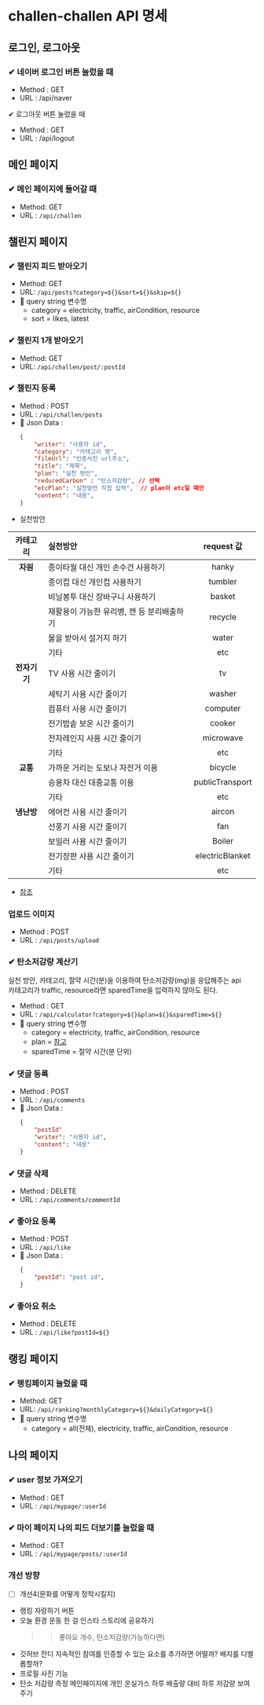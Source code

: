 # challen-challen API 명세

## 로그인, 로그아웃

### ✔ 네이버 로그인 버튼 눌렀을 때
-  Method : GET
-  URL : /api/naver

✔ 로그아웃 버튼 눌렀을 때
-  Method : GET
-  URL : /api/logout

## 메인 페이지
### ✔ 메인 페이지에 들어갈 때 
- Method: GET
- URL : `/api/challen`

## 챌린지 페이지
### ✔ 챌린지 피드 받아오기
- Method: GET
- URL: `/api/posts?category=${}&sort=${}&skip=${}`
- 📌 query string 변수명<br>
  - category = electricity, traffic, airCondition, resource
  - sort = likes, latest

### ✔ 챌린지 1개 받아오기
- Method: GET
- URL: `/api/challen/post/:postId`

### ✔ 챌린지 등록
- Method : POST
- URL : `/api/challen/posts`
- 📌 Json Data :
  ```json
  {
      "writer": "사용자 id",
      "category": "카테고리 명",
      "fileUrl": "인증사진 url주소",
      "title": "제목",
      "plan": "실천 방안",
      "reducedCarbon" : "탄소저감량", // 선택
      "etcPlan": "실천방안 직접 입력",  // plan이 etc일 때만
      "content": "내용",
  }
  ```
- 실천방안

| 카테고리 | 실천방안 | request 값 |
| :---: | :--- | :---: | 
|**자원**| 종이타월 대신 개인 손수건 사용하기 | hanky | 
|| 종이컵 대신 개인컵 사용하기 | tumbler
|| 비닐봉투 대신 장바구니 사용하기 | basket
|| 재활용이 가능한 유리병, 캔 등 분리배출하기 | recycle
|| 물을 받아서 설거지 하기 | water |
|| 기타 | etc |
|**전자기기**|TV 사용 시간 줄이기|tv
||세탁기 사용 시간 줄이기|washer
||컴퓨터 사용 시간 줄이기|computer
||전기밥솥 보온 시간 줄이기|cooker
||전자레인지 사용 시간 줄이기|microwave
|| 기타 | etc |
|**교통**|가까운 거리는 도보나 자전거 이용|bicycle
||승용차 대신 대중교통 이용|publicTransport
|| 기타 | etc |
|**냉난방**|에어컨 사용 시간 줄이기|aircon
||선풍기 사용 시간 줄이기|fan
||보일러 사용 시간 줄이기|Boiler
||전기장판 사용 시간 줄이기|electricBlanket
|| 기타 | etc |
- [참조](http://www.kcen.kr/USR_main2016.jsp??=life/life04)

### 업로드 이미지
- Method : POST
- URL : `/api/posts/upload`

### ✔ 탄소저감량 계산기
실천 방안, 카테고리, 절약 시간(분)을 이용하여 탄소저감량(mg)을 응답해주는 api<br>
카테고리가 traffic, resource라면 sparedTime을 입력하지 않아도 된다.
- Method : GET
- URL : `/api/calculator?category=${}&plan=${}&sparedTime=${}`
- 📌 query string 변수명<br>
  - category = electricity, traffic, airCondition, resource
  - plan = [참고](#-챌린지-등록)
  - sparedTime = 절약 시간(분 단위)

### ✔ 댓글 등록
- Method : POST
- URL : `/api/comments`
- 📌 Json Data :
  ```json
  {   
      "postId"
      "writer": "사용자 id",
      "content": "내용"
  }
  ```
  
 ### ✔ 댓글 삭제
- Method : DELETE
- URL : `/api/comments/commentId`

### ✔ 좋아요 등록
- Method : POST
- URL : `/api/like`
- 📌 Json Data :
  ```json
  {
      "postId": "post id",
  }
  ```

### ✔ 좋아요 취소
- Method : DELETE
- URL : `/api/like?postId=${}`

## 랭킹 페이지

### ✔ 랭킹페이지 눌렀을 때
- Method: GET
- URL: `/api/ranking?monthlyCategory=${}&dailyCategory=${}`
- 📌 query string 변수명<br>
  - category = all(전체), electricity, traffic, airCondition, resource<br>

## 나의 페이지
### ✔ user 정보 가져오기
- Method : GET
- URL : `/api/mypage/:userId`

### ✔ 마이 페이지 나의 피드 더보기를 눌렀을 때
- Method : GET
- URL : `/api/mypage/posts/:userId`


### 개선 방향

- [ ] 개선4(문화를 어떻게 정착시킬지)
- 랭킹 자랑하기 버튼 
- 오늘 환경 운동 한 걸 인스타 스토리에 공유하기
  >> 좋아요 개수, 탄소저감량(가능하다면)
- 깃허브 잔디
지속적인 참여를 인증할 수 있는 요소를 추가하면 어떨까?
배지를 디벨롭할까?
- 프로필 사진 기능
- 탄소 저감량 측정
메인페이지에 개인 온실가스 하루 배출량 대비 하루 저감량 보여주기
